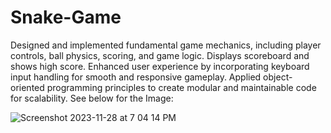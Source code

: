 # Snake-Game
Designed and implemented fundamental game mechanics, including player controls, ball physics, scoring, and game logic. Displays scoreboard and shows high score. Enhanced user experience by incorporating keyboard input handling for smooth and responsive gameplay. Applied object-oriented programming principles to create modular and maintainable code for scalability.
See below for the Image:



![Screenshot 2023-11-28 at 7 04 14 PM](https://github.com/TheLegend274/Snake-Game/assets/125936934/7f503402-3135-438a-9fad-58e65bca0c46)
